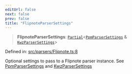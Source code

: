 ```yaml
---
editUrl: false
next: false
prev: false
title: "FlipnoteParserSettings"
---
```


> **FlipnoteParserSettings**: [`Partial`](https://www.typescriptlang.org/docs/handbook/utility-types.html#partialtype)\<[`PpmParserSettings`](/api/type-aliases/ppmparsersettings/) & [`KwzParserSettings`](/api/type-aliases/kwzparsersettings/)\>

Defined in: [src/parsers/Flipnote.ts:8](https://github.com/jaames/flipnote.js/blob/fa9305c29e8ec1c9100d20a6b44d2fa614eb1888/src/parsers/Flipnote.ts#L8)

Optional settings to pass to a Flipnote parser instance. See [PpmParserSettings](../../../../../../api/type-aliases/ppmparsersettings) and [KwzParserSettings](../../../../../../api/type-aliases/kwzparsersettings)

